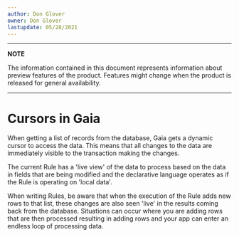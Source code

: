```yaml
---
author: Don Glover
owner: Don Glover
lastupdate: 05/28/2021
---
```


---

**NOTE**

The information contained in this document represents information about preview features of the product. Features might change when the product is released for general availability.

---
# Cursors in Gaia

When getting a list of records from the database, Gaia gets a dynamic cursor to access the data. This means that all changes to the data are immediately visible to the transaction making the changes.

The current Rule has a 'live view' of the data to process based on the data in fields that are being modified and the declarative language operates as if the Rule is operating on 'local data'.

When writing Rules, be aware that when the execution of the Rule adds new rows to that list, these changes are also seen 'live' in the results coming back from the database. Situations can occur where you are adding rows that are then processed resulting in adding rows and your app can enter an endless loop of processing data.
